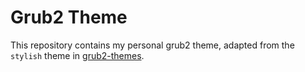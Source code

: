# Grub2 Theme

This repository contains my personal grub2 theme, adapted from the `stylish` theme in [grub2-themes](https://github.com/vinceliuice/grub2-themes).
